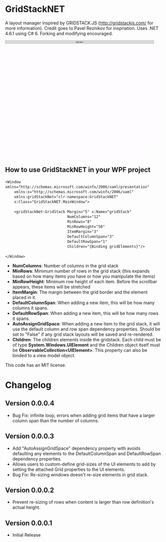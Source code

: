 # GridStackNET
 A layout manager inspired by GRIDSTACK.JS (http://gridstackjs.com/ for more information). Credit goes to Pavel Reznikov for inspriation. Uses .NET 4.6.1 using C# 6. Forking and modifying encouraged.
 
![GridStackNET image](https://raw.githubusercontent.com/DonSagiv/GridStackNET/master/Screenshots/Animation.gif)

## How to use GridStackNET in your WPF project

    <Window xmlns="http://schemas.microsoft.com/winfx/2006/xaml/presentation"
        xmlns:x="http://schemas.microsoft.com/winfx/2006/xaml"
        xmlns:gridStackNet="clr-namespace:GridStackNET"
        x:Class="GridStackNET.MainWindow">

        <gridStackNet:GridStack Margin="5" x:Name="gridStack"
                                NumColumns="12"
                                MinRows="8"
                                MinRowHeight="50"
                                ItemMargin="3"
                                DefaultColumnSpan="3"
                                DefaultRowSpan="1"
                                Children="{Binding gridElements}"/>

    </Window>

* **NumColumns**: Number of columns in the grid stack
* **MinRows**: Minimum number of rows in the grid stack (this expands based on how many items you have or how you manipulate the items)
* **MinRowHeight**: Minimum row height of each item. Before the scrollbar appears, these items will be stretched
* **ItemMargin**: The margin between the grid border and the element placed in it.
* **DefaultColumnSpan**: When adding a new item, this will be how many columns it spans.
* **DefaultRowSpan**: When adding a new item, this will be how many rows it spans.
* **AutoAssignGridSpace**: When adding a new item to the grid stack, it will use the default column and row span dependency properties. Should be set to "False" if any grid stack layouts will be saved and re-rendered.
* **Children**: The children elements inside the gridstack. Each child must be of type **System.Windows.UIElement** and the Children object itself must be **ObservableCollection\<UIElement\>**. This property can also be binded to a view model object.

This code has an MIT license.

# Changelog

## Version 0.0.0.4

- Bug Fix: infinite loop, errors when adding grid items that have a larger column span than the number of columns.

## Version 0.0.0.3

- Add "AutoAssignGridSpace" dependency property with avoids defaulting any elements to the DefaultColumnSpan and DefaultRowSpan dependency properties.
- Allows users to custom-define grid-sizes of the UI elements to add by setting the attached Grid properties to the UI elements.
- Bug Fix: Re-sizing windows doesn't re-size elements in grid stack.

## Version 0.0.0.2

- Prevent re-sizing of rows when content is larger than row definition's actual height.

## Version 0.0.0.1

- Initial Release